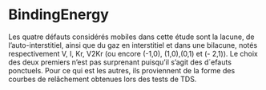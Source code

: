 # BindingEnergy
Les quatre défauts considérés mobiles dans cette étude sont la lacune, de
l’auto-interstitiel, ainsi que du gaz en interstitiel et dans une bilacune,
notés respectivement V, I, Kr, V2Kr (ou encore (-1,0), (1,0),(0,1) et (-
2,1)). Le choix des deux premiers n’est pas surprenant puisqu’il s’agit des
d´efauts ponctuels. Pour ce qui est les autres, ils proviennent de la forme
des courbes de relâchement obtenues lors des tests de TDS.


